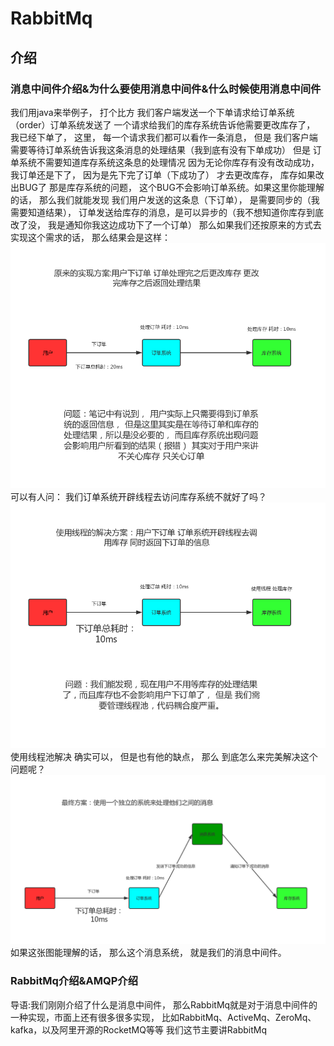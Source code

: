 # RabbitMq
## 介绍
### 消息中间件介绍&为什么要使用消息中间件&什么时候使用消息中间件
我们用java来举例子， 打个比方 我们客户端发送一个下单请求给订单系统（order）订单系统发送了
一个请求给我们的库存系统告诉他需要更改库存了， 我已经下单了， 这里， 每一个请求我们都可以看作一条消息，
但是 我们客户端需要等待订单系统告诉我这条消息的处理结果（我到底有没有下单成功） 但是 订单系统不需要知道库存系统这条息的处理情况 因为无论你库存有没有改动成功， 我订单还是下了， 因为是先下完了订单（下成功了） 才去更改库存， 库存如果改出BUG了 那是库存系统的问题， 这个BUG不会影响订单系统。如果这里你能理解的话， 那么我们就能发现 我们用户发送的这条息（下订单）， 是需要同步的（我需要知道结果）， 订单发送给库存的消息，是可以异步的（我不想知道你库存到底改了没， 我是通知你我这边成功下了一个订单）
那么如果我们还按原来的方式去实现这个需求的话， 那么结果会是这样：
![](../img/1589086652469-4165118946.png)
可以有人问： 我们订单系统开辟线程去访问库存系统不就好了吗？
![](../img/1589086652469-445651891.png)
使用线程池解决 确实可以， 但是也有他的缺点， 那么 到底怎么来完美解决这个问题呢？
![](../img/1589086652469-41564651.png)
如果这张图能理解的话， 那么这个消息系统， 就是我们的消息中间件。
### RabbitMq介绍&AMQP介绍 
导语:我们刚刚介绍了什么是消息中间件， 那么RabbitMq就是对于消息中间件的一种实现，市面上还有很多很多实现， 比如RabbitMq、ActiveMq、ZeroMq、kafka，以及阿里开源的RocketMQ等等 我们这节主要讲RabbitMq
